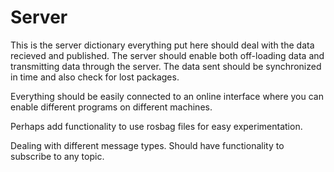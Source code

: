 # Server
This is the server dictionary everything put here should deal with the data recieved and published.
The server should enable both off-loading data and transmitting data through the server. The data sent should be
synchronized in time and also check for lost packages.

Everything should be easily connected to an online interface where you can enable different programs on different machines.

Perhaps add functionality to use rosbag files for easy experimentation.

Dealing with different message types. Should have functionality to subscribe to any topic.